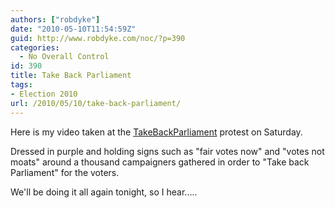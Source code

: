```yaml
---
authors: ["robdyke"]
date: "2010-05-10T11:54:59Z"
guid: http://www.robdyke.com/noc/?p=390
categories:
  - No Overall Control
id: 390
title: Take Back Parliament
tags:
- Election 2010
url: /2010/05/10/take-back-parliament/
---
```

Here is my video taken at the [TakeBackParliament](http://news.bbc.co.uk/1/hi/uk/8670002.stm) protest on Saturday.



Dressed in purple and holding signs such as "fair votes now" and "votes not moats" around a thousand campaigners gathered in order to "Take back Parliament" for the voters.

We'll be doing it all again tonight, so I hear.....